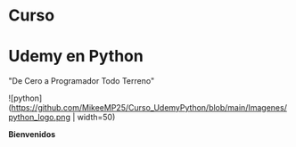# Curso
# Udemy en Python

"De Cero a Programador Todo Terreno"



![python](https://github.com/MikeeMP25/Curso_UdemyPython/blob/main/Imagenes/python_logo.png | width=50)

**Bienvenidos**
